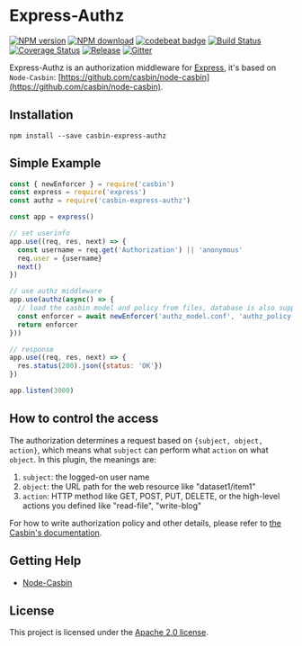 Express-Authz 
====
[![NPM version][npm-image]][npm-url]
[![NPM download][download-image]][download-url]
[![codebeat badge](https://codebeat.co/badges/d179eb87-cf80-4ddb-ac94-a72a564a2fda)](https://codebeat.co/projects/github-com-node-casbin-express-authz-master)
[![Build Status](https://travis-ci.org/node-casbin/express-authz.svg?branch=master)](https://travis-ci.org/node-casbin/express-authz)
[![Coverage Status](https://coveralls.io/repos/github/node-casbin/express-authz/badge.svg?branch=master)](https://coveralls.io/github/node-casbin/express-authz?branch=master)
[![Release](https://img.shields.io/github/release/node-casbin/express-authz.svg)](https://github.com/node-casbin/express-authz/releases/latest)
[![Gitter](https://badges.gitter.im/Join%20Chat.svg)](https://gitter.im/casbin/lobby)

[npm-image]: https://img.shields.io/npm/v/casbin-express-authz.svg?style=flat-square
[npm-url]: https://npmjs.org/package/casbin-express-authz
[download-image]: https://img.shields.io/npm/dm/casbin-express-authz.svg?style=flat-square
[download-url]: https://npmjs.org/package/casbin-express-authz

Express-Authz is an authorization middleware for [Express](https://github.com/expressjs/express), it's based on ``Node-Casbin``: [https://github.com/casbin/node-casbin](https://github.com/casbin/node-casbin).

## Installation

```
npm install --save casbin-express-authz
```

## Simple Example

```js
const { newEnforcer } = require('casbin')
const express = require('express')
const authz = require('casbin-express-authz')

const app = express()

// set userinfo
app.use((req, res, next) => {
  const username = req.get('Authorization') || 'anonymous'
  req.user = {username}
  next()
})

// use authz middleware
app.use(authz(async() => {
  // load the casbin model and policy from files, database is also supported.
  const enforcer = await newEnforcer('authz_model.conf', 'authz_policy.csv')
  return enforcer
}))

// response
app.use((req, res, next) => {
  res.status(200).json({status: 'OK'})
})

app.listen(3000)
```

## How to control the access

The authorization determines a request based on ``{subject, object, action}``, which means what ``subject`` can perform what ``action`` on what ``object``. In this plugin, the meanings are:

1. ``subject``: the logged-on user name
2. ``object``: the URL path for the web resource like "dataset1/item1"
3. ``action``: HTTP method like GET, POST, PUT, DELETE, or the high-level actions you defined like "read-file", "write-blog"


For how to write authorization policy and other details, please refer to [the Casbin's documentation](https://casbin.org).

## Getting Help

- [Node-Casbin](https://github.com/casbin/node-casbin)

## License

This project is licensed under the [Apache 2.0 license](LICENSE).

